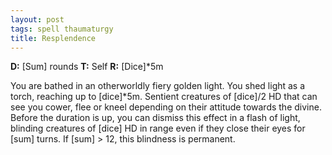 ```yaml
---
layout: post
tags: spell thaumaturgy
title: Resplendence
---
```

<b>D:</b> [Sum] rounds <b>T:</b> Self <b>R:</b> [Dice]*5m

You are bathed in an otherworldly fiery golden light. You shed light as a torch, reaching up to [dice]*5m. Sentient creatures of [dice]/2 HD that can see you cower, flee or kneel depending on their attitude towards the divine. Before the duration is up, you can dismiss this effect in a flash of light, blinding creatures of [dice] HD in range even if they close their eyes for [sum] turns. If [sum] > 12, this blindness is permanent.
